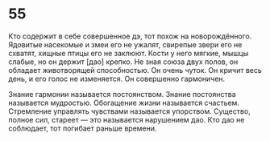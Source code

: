 # 55

Кто содержит в себе совершенное дэ, тот похож на новорождённого. Ядовитые насекомые и змеи его не ужалят, свирепые звери его не схватят, хищные птицы его не заклюют. Кости у него мягкие, мышцы слабые, но он держит [дао] крепко. Не зная союза двух полов, он обладает животворящей способностью. Он очень чуток. Он кричит весь день, и его голос не изменяется. Он совершенно гармоничен.

Знание гармонии называется постоянством. Знание постоянства называется мудростью. Обогащение жизни называется счастьем. Стремление управлять чувствами называется упорством. Существо, полное сил, стареет — это называется нарушением дао. Кто дао не соблюдает, тот погибает раньше времени.